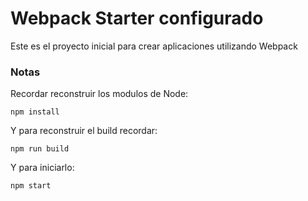 # Webpack Starter configurado

Este es el proyecto inicial para crear aplicaciones utilizando Webpack

### Notas

Recordar reconstruir los modulos de Node:
```
npm install
```

Y para reconstruir el build recordar:
```
npm run build
```

Y para iniciarlo:
```
npm start
```
